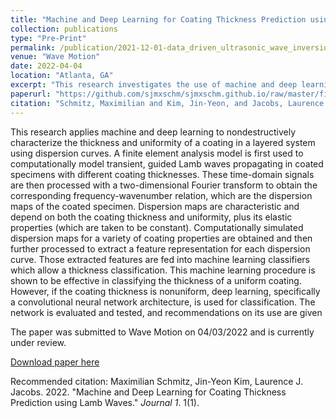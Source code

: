 ```yaml
---
title: "Machine and Deep Learning for Coating Thickness Prediction using Lamb Waves"
collection: publications
type: "Pre-Print"
permalink: /publication/2021-12-01-data_driven_ultrasonic_wave_inversion.md
venue: "Wave Motion"
date: 2022-04-04
location: "Atlanta, GA"
excerpt: "This research investigates the use of machine and deep learning methods for wave inversion in nondestructive evaluation."
paperurl: "https://github.com/sjmxschm/sjmxschm.github.io/raw/master/files/Machine_Learning_Inv_Max_Schmitz_Paper_Preprint_online.pdf"
citation: "Schmitz, Maximilian and Kim, Jin-Yeon, and Jacobs, Laurence J.. (2022). &quot;Machine and Deep Learning for Coating Thickness Prediction using Lamb Waves.&quot; <i>Wave Motion 1</i>. 1(1)."
---
```


This research applies machine and deep learning to nondestructively characterize the thickness and uniformity of a coating in a layered system using dispersion curves. A finite element analysis model is first used to computationally model transient, guided Lamb waves propagating in coated specimens with different coating thicknesses. These time-domain signals are then processed with a two-dimensional Fourier transform to obtain the corresponding frequency-wavenumber relation, which are the dispersion maps of the coated specimen. Dispersion maps are characteristic and depend on both the coating thickness and uniformity, plus its elastic properties (which are taken to be constant). Computationally simulated dispersion maps for a variety of coating properties are obtained and then further processed to extract a feature representation for each dispersion curve. Those extracted features are fed into machine learning classifiers which allow a thickness classification. This machine learning procedure is shown to be effective in classifying the thickness of a uniform coating. However, if the coating thickness is nonuniform, deep learning, specifically a convolutional neural network architecture, is used for classification. The network is evaluated and tested, and recommendations on its use are given

The paper was submitted to Wave Motion on 04/03/2022 and is currently under review.

[Download paper here](https://github.com/sjmxschm/sjmxschm.github.io/raw/master/files/Machine_Learning_Inv_Max_Schmitz_Paper_Preprint_online.pdf)

Recommended citation: Maximilian Schmitz, Jin-Yeon Kim, Laurence J. Jacobs. 2022. "Machine and Deep Learning for Coating Thickness Prediction using Lamb Waves." <i>Journal 1</i>. 1(1).